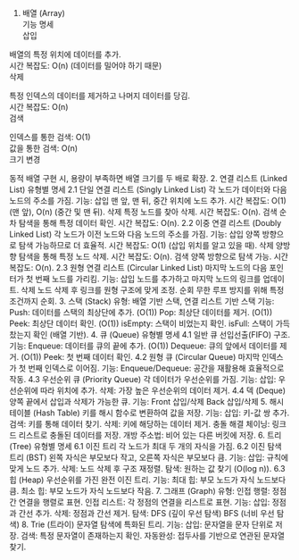 
1. 배열 (Array)  
기능 명세  
삽입  

배열의 특정 위치에 데이터를 추가.  
시간 복잡도: O(n) (데이터를 밀어야 하기 때문)  
삭제  

특정 인덱스의 데이터를 제거하고 나머지 데이터를 당김.  
시간 복잡도: O(n)  
검색  

인덱스를 통한 검색: O(1)  
값을 통한 검색: O(n)  
크기 변경  

동적 배열 구현 시, 용량이 부족하면 배열 크기를 두 배로 확장.
2. 연결 리스트 (Linked List)
유형별 명세
2.1 단일 연결 리스트 (Singly Linked List)
각 노드가 데이터와 다음 노드의 주소를 가짐.
기능:
삽입
맨 앞, 맨 뒤, 중간 위치에 노드 추가.
시간 복잡도: O(1) (맨 앞), O(n) (중간 및 맨 뒤).
삭제
특정 노드를 찾아 삭제.
시간 복잡도: O(n).
검색
순차 탐색을 통해 특정 데이터 확인.
시간 복잡도: O(n).
2.2 이중 연결 리스트 (Doubly Linked List)
각 노드가 이전 노드와 다음 노드의 주소를 가짐.
기능:
삽입
양쪽 방향으로 탐색 가능하므로 더 효율적.
시간 복잡도: O(1) (삽입 위치를 알고 있을 때).
삭제
양방향 탐색을 통해 특정 노드 삭제.
시간 복잡도: O(n).
검색
양쪽 방향으로 탐색 가능.
시간 복잡도: O(n).
2.3 원형 연결 리스트 (Circular Linked List)
마지막 노드의 다음 포인터가 첫 번째 노드를 가리킴.
기능:
삽입
노드를 추가하고 마지막 노드의 링크를 업데이트.
삭제
노드 삭제 후 링크를 원형 구조에 맞게 조정.
순회
무한 루프 방지를 위해 특정 조건까지 순회.
3. 스택 (Stack)
유형: 배열 기반 스택, 연결 리스트 기반 스택
기능:
Push: 데이터를 스택의 최상단에 추가. (O(1))
Pop: 최상단 데이터를 제거. (O(1))
Peek: 최상단 데이터 확인. (O(1))
isEmpty: 스택이 비었는지 확인.
isFull: 스택이 가득 찼는지 확인 (배열 기반).
4. 큐 (Queue)
유형별 명세
4.1 일반 큐
선입선출(FIFO) 구조.
기능:
Enqueue: 데이터를 큐의 끝에 추가. (O(1))
Dequeue: 큐의 앞에서 데이터를 제거. (O(1))
Peek: 첫 번째 데이터 확인.
4.2 원형 큐 (Circular Queue)
마지막 인덱스가 첫 번째 인덱스로 이어짐.
기능:
Enqueue/Dequeue: 공간을 재활용해 효율적으로 작동.
4.3 우선순위 큐 (Priority Queue)
각 데이터가 우선순위를 가짐.
기능:
삽입: 우선순위에 따라 위치에 추가.
삭제: 가장 높은 우선순위의 데이터 제거.
4.4 덱 (Deque)
양쪽 끝에서 삽입과 삭제가 가능한 큐.
기능:
Front 삽입/삭제
Back 삽입/삭제
5. 해시 테이블 (Hash Table)
키를 해시 함수로 변환하여 값을 저장.
기능:
삽입: 키-값 쌍 추가.
검색: 키를 통해 데이터 찾기.
삭제: 키에 해당하는 데이터 제거.
충돌 해결
체이닝: 링크드 리스트로 충돌된 데이터를 저장.
개방 주소법: 비어 있는 다른 버킷에 저장.
6. 트리 (Tree)
유형별 명세
6.1 이진 트리
각 노드가 최대 두 개의 자식을 가짐.
6.2 이진 탐색 트리 (BST)
왼쪽 자식은 부모보다 작고, 오른쪽 자식은 부모보다 큼.
기능:
삽입: 규칙에 맞게 노드 추가.
삭제: 노드 삭제 후 구조 재정렬.
탐색: 원하는 값 찾기 (O(log n)).
6.3 힙 (Heap)
우선순위를 가진 완전 이진 트리.
기능:
최대 힙: 부모 노드가 자식 노드보다 큼.
최소 힙: 부모 노드가 자식 노드보다 작음.
7. 그래프 (Graph)
유형:
인접 행렬: 정점 간 연결을 행렬로 표현.
인접 리스트: 각 정점의 연결을 리스트로 표현.
기능:
삽입: 정점과 간선 추가.
삭제: 정점과 간선 제거.
탐색:
DFS (깊이 우선 탐색)
BFS (너비 우선 탐색)
8. Trie (트라이)
문자열 탐색에 특화된 트리.
기능:
삽입: 문자열을 문자 단위로 저장.
검색: 특정 문자열이 존재하는지 확인.
자동완성: 접두사를 기반으로 연관된 문자열 찾기.
